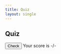 ```yaml
---
title: Quiz
layout: single
---
```


<!--Honestly I have no idea what build_revision is, you might just have to delete it if it's causing problems-->
<link href="{{ '/quiz/?v=' | append: site.github.build_revision | relative_url }}">

<h2>Quiz</h2>
<ul class="quiz" id="quiz">

</ul>
<button class="score-questions" onclick="returnScore()" id="check">Check</button>
<span id="results" class="results">Your score is -/-</span>

<script>

    const question_answer_map = new Map();
    var question_count = 0;

    var currentUrl = window.location.href;
    let url = new URL(currentUrl);
    let urlParams = new URLSearchParams(url.search);
    var name = parseString(urlParams.get("name"));

    function create_questions(set) {
        

        url = "https://abopsc-backend.dontntntnt.de/api/problem/getProblemSetMC";

        const body = {
            method : "POST",
            headers : {
                "Content-Type" : "application/json"
            },
            credentials : "include",
            body: JSON.stringify({name : name})
        }

        fetch(url, body).then(data => data.json()).then(data => {
            problem_set_data = data;
            var questionNumber = 0;
            Object.keys(data).forEach(q => {
                const container = Document.createElement("li");
                const questionElem = Document.createElement("h4");
                questionElem.innerHTML = q;
                questionElem.id = "q" + questionNumber;
                container.appendChild(questionElem);

                const choices = document.createElement("ul");
                choices.classList = "choices";

                // Add answer choices to each question
                Object.keys(data.get(q)).forEach(r => {
                    const li = document.createElement("li");
                    const label = document.createElement("label");
                    const input = document.createElement("input");
                    input.type = "radio";
                    input.name = "question" + questionNumber;
                    const span = document.createElement("span");
                    span.innerHTML = r;
                    label.appendChild(input);
                    label.appendChild()
                    li.appendChild(label);
                    choices.appendChild(li);

                    // Store answers
                    if (data.get(q).get(r)) {
                        question_answer_map.set(q, r);
                    }
                })

                container.appendChild(choices);

                document.getElementById("quiz").appendChild(container);

                questionNumber++;
                question_count++;
            })
        });

        // Passes in name of radio set and question, returns boolean
        function checkQuestion(question, radioName) {
            var radios = document.getElementsByName(radioName);
            var correctness = undefined;
            for (var y = 0; y < radios.length; y++) {
                radios[y].disabled = true;
                if (radios[y].checked) correctness = question_answer_map.get(question) == radios[y].innerHTML;
            }
            return correctness;
        }

        function getScore() {
            document.getElementById("check").disabled = true;
            var score = 0;
            for (var i = 0; i < question_count; i++) {
                if (checkQuestion(Document.getElementById("q" + i).innerHTML, "question" + i)) {
                    score++;
                } else {
                    document.getElementById("q" + i).style.color = "red";
                }
            }
            return score;
        }

        // REMEMBER TO GET USER EMAIL AND PASSWORD
        function returnScore() {
            var score = getScore();
            document.getElementById("results").innerHTML = "Your score is " + score + "/" + question_count;

            /* This fetch should be used to send scores
            fetch()
            */
        }
    }
</script>